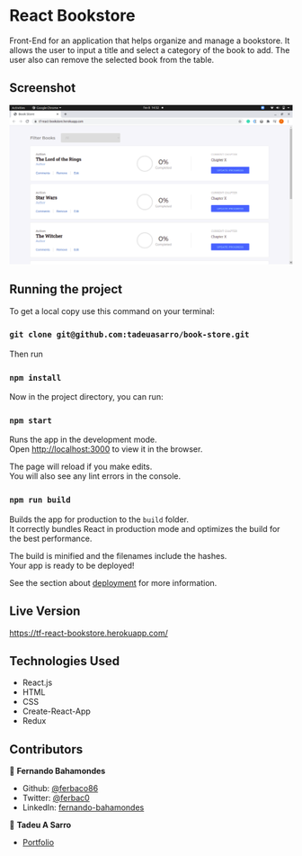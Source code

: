 # React Bookstore
Front-End for an application that helps organize and manage a bookstore.
It allows the user to input a title and select a category of the book to add.
The user also can remove the selected book from the table.

## Screenshot
![screen1](public/screenshot.png)

## Running the project

To get a local copy use this command on your terminal:

### `git clone git@github.com:tadeuasarro/book-store.git`

Then run

### `npm install`

Now in the project directory, you can run:

### `npm start`

Runs the app in the development mode.\
Open [http://localhost:3000](http://localhost:3000) to view it in the browser.

The page will reload if you make edits.\
You will also see any lint errors in the console.


### `npm run build`

Builds the app for production to the `build` folder.\
It correctly bundles React in production mode and optimizes the build for the best performance.

The build is minified and the filenames include the hashes.\
Your app is ready to be deployed!

See the section about [deployment](https://facebook.github.io/create-react-app/docs/deployment) for more information.


## Live Version

https://tf-react-bookstore.herokuapp.com/

## Technologies Used

- React.js
- HTML
- CSS
- Create-React-App
- Redux


## Contributors

👤 **Fernando Bahamondes**

- Github: [@ferbaco86](https://github.com/ferbaco86)
- Twitter: [@ferbac0](https://twitter.com/ferbac0)
- LinkedIn: [fernando-bahamondes](https://www.linkedin.com/in/fernando-bahamondes-correa)

👤 **Tadeu A Sarro**

- [Portfolio](https://tadeuasarro.me)
